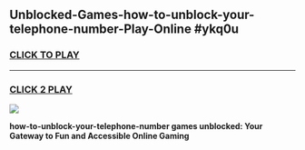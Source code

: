 
## Unblocked-Games-how-to-unblock-your-telephone-number-Play-Online #ykq0u
<h3>
<a href="https://news.freeplayer.one?title=how-to-unblock-your-telephone-number&ref=3">CLICK TO PLAY</a></h3>
<hr>

<h3>
<a href="https://news.freeplayer.one?title=how-to-unblock-your-telephone-number&ref=3">CLICK 2 PLAY</a>
  
</h3>

<a href="https://news.freeplayer.one?title=how-to-unblock-your-telephone-number&ref=3"><img src="https://clearcache.store/games.png"></a>


**how-to-unblock-your-telephone-number games unblocked: Your Gateway to Fun and Accessible Online Gaming**
